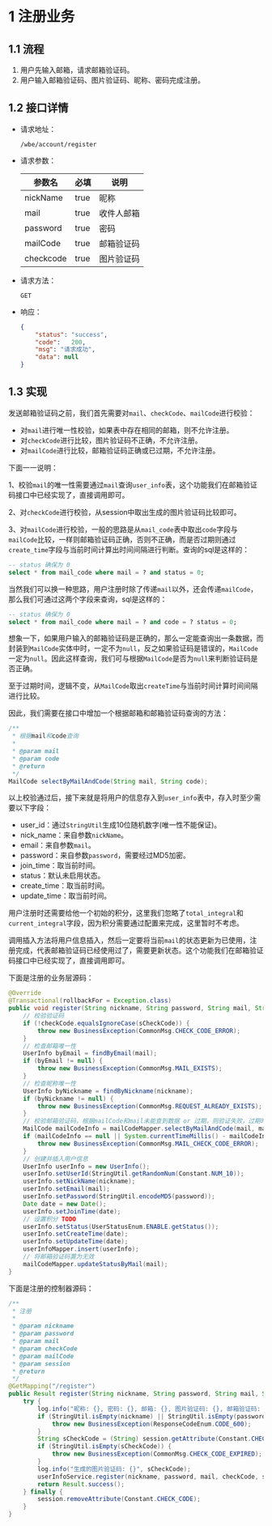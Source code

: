 # 1 注册业务

## 1.1 流程

1. 用户先输入邮箱，请求邮箱验证码。
2. 用户输入邮箱验证码、图片验证码、昵称、密码完成注册。

## 1.2 接口详情

- 请求地址：

  ```http
  /wbe/account/register
  ```

- 请求参数：

  | 参数名    | 必填 | 说明       |
  | --------- | ---- | ---------- |
  | nickName  | true | 昵称       |
  | mail      | true | 收件人邮箱 |
  | password  | true | 密码       |
  | mailCode  | true | 邮箱验证码 |
  | checkcode | true | 图片验证码 |

- 请求方法：

  `GET`

- 响应：

  ```json
  {
      "status": "success",
      "code":	200,
      "msg": "请求成功",
      "data": null
  }
  ```

## 1.3 实现

发送邮箱验证码之前，我们首先需要对`mail`、`checkCode`、`mailCode`进行校验：

- 对`mail`进行唯一性校验，如果表中存在相同的邮箱，则不允许注册。
- 对`checkCode`进行比较，图片验证码不正确，不允许注册。
- 对`mailCode`进行比较，邮箱验证码正确或已过期，不允许注册。

下面一一说明：

1、校验`mail`的唯一性需要通过`mail`查询`user_info`表，这个功能我们在邮箱验证码接口中已经实现了，直接调用即可。

2、对`checkCode`进行校验，从session中取出生成的图片验证码比较即可。

3、对`mailCode`进行校验，一般的思路是从`mail_code`表中取出`code`字段与`mailCode`比较，一样则邮箱验证码正确，否则不正确，而是否过期则通过`create_time`字段与当前时间计算出时间间隔进行判断。查询的sql是这样的：

```sql
-- status 确保为 0
select * from mail_code where mail = ? and status = 0;
```

当然我们可以换一种思路，用户注册时除了传递`mail`以外，还会传递`mailCode`，那么我们可通过这两个字段来查询，sql是这样的：

```sql
-- status 确保为 0
select * from mail_code where mail = ? and code = ? status = 0;
```

想象一下，如果用户输入的邮箱验证码是正确的，那么一定能查询出一条数据，而封装到`MailCode`实体中时，一定不为`null`，反之如果验证码是错误的，`MailCode`一定为`null`。因此这样查询，我们可与根据`MailCode`是否为`null`来判断验证码是否正确。

至于过期时间，逻辑不变，从`MailCode`取出`createTime`与当前时间计算时间间隔进行比较。

因此，我们需要在接口中增加一个根据邮箱和邮箱验证码查询的方法：

```java
/**
 * 根据mail和code查询
 *
 * @param mail
 * @param code
 * @return
 */
MailCode selectByMailAndCode(String mail, String code);
```

以上校验通过后，接下来就是将用户的信息存入到`user_info`表中，存入时至少需要以下字段：

- user_id：通过`StringUtil`生成10位随机数字(唯一性不能保证)。
- nick_name：来自参数`nickName`。
- email：来自参数`mail`。
- password：来自参数`password`，需要经过MD5加密。
- join_time：取当前时间。
- status：默认未启用状态。
- create_time：取当前时间。
- update_time：取当前时间。

用户注册时还需要给他一个初始的积分，这里我们忽略了`total_integral`和`current_integral`字段，因为积分需要通过配置来完成，这里暂时不考虑。

调用插入方法将用户信息插入，然后一定要将当前`mail`的状态更新为已使用，注册完成，代表邮箱验证码已经使用过了，需要更新状态。这个功能我们在邮箱验证码接口中已经实现了，直接调用即可。

下面是注册的业务层源码：

```java
@Override
@Transactional(rollbackFor = Exception.class)
public void register(String nickname, String password, String mail, String checkCode, String sCheckCode, String mailCode) {
    // 校验验证码
    if (!checkCode.equalsIgnoreCase(sCheckCode)) {
        throw new BusinessException(CommonMsg.CHECK_CODE_ERROR);
    }
    // 检查邮箱唯一性
    UserInfo byEmail = findByEmail(mail);
    if (byEmail != null) {
        throw new BusinessException(CommonMsg.MAIL_EXISTS);
    }
    // 检查昵称唯一性
    UserInfo byNickname = findByNickname(nickname);
    if (byNickname != null) {
        throw new BusinessException(CommonMsg.REQUEST_ALREADY_EXISTS);
    }
    // 校验邮箱验证码，根据mailCode和mail未能查到数据 or 过期，则验证失败，过期时间为5min
    MailCode mailCodeInfo = mailCodeMapper.selectByMailAndCode(mail, mailCode);
    if (mailCodeInfo == null || System.currentTimeMillis() - mailCodeInfo.getCreateTime().getTime() > Constant.MIN_5_TO_MILLIS) {
        throw new BusinessException(CommonMsg.MAIL_CHECK_CODE_ERROR);
    }
    // 创建并插入用户信息
    UserInfo userInfo = new UserInfo();
    userInfo.setUserId(StringUtil.getRandomNum(Constant.NUM_10));
    userInfo.setNickName(nickname);
    userInfo.setEmail(mail);
    userInfo.setPassword(StringUtil.encodeMD5(password));
    Date date = new Date();
    userInfo.setJoinTime(date);
    // 设置积分 TODO
    userInfo.setStatus(UserStatusEnum.ENABLE.getStatus());
    userInfo.setCreateTime(date);
    userInfo.setUpdateTime(date);
    userInfoMapper.insert(userInfo);
    // 将邮箱验证码置为无效
    mailCodeMapper.updateStatusByMail(mail);
}
```

下面是注册的控制器源码：

```java
/**
 * 注册
 *
 * @param nickname
 * @param password
 * @param mail
 * @param checkCode
 * @param mailCode
 * @param session
 * @return
 */
@GetMapping("/register")
public Result register(String nickname, String password, String mail, String checkCode, String mailCode, HttpSession session) {
    try {
        log.info("昵称: {}, 密码: {}, 邮箱: {}, 图片验证码: {}, 邮箱验证码: {}", nickname, password, mail, checkCode, mailCode);
        if (StringUtil.isEmpty(nickname) || StringUtil.isEmpty(password) || StringUtil.isEmpty(mail) || StringUtil.isEmpty(checkCode) || StringUtil.isEmpty(mailCode)) {
            throw new BusinessException(ResponseCodeEnum.CODE_600);
        }
        String sCheckCode = (String) session.getAttribute(Constant.CHECK_CODE);
        if (StringUtil.isEmpty(sCheckCode)) {
            throw new BusinessException(CommonMsg.CHECK_CODE_EXPIRED);
        }
        log.info("生成的图片验证码: {}", sCheckCode);
        userInfoService.register(nickname, password, mail, checkCode, sCheckCode, mailCode);
        return Result.success();
    } finally {
        session.removeAttribute(Constant.CHECK_CODE);
    }
}
```

